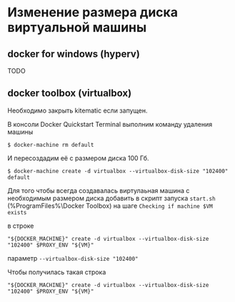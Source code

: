 # Изменение размера диска виртуальной машины

##  docker for windows (hyperv)
TODO 



## docker toolbox (virtualbox)
Необходимо закрыть kitematic если запущен.

В консоли Docker Quickstart Terminal выполним команду удаления машины
```
$ docker-machine rm default
```

И пересоздадим её с размером диска 100 Гб.
```
$ docker-machine create -d virtualbox --virtualbox-disk-size "102400" default
```

Для того чтобы всегда создавалась виртулаьная машина с необходимым размером диска добавить в скрипт запуска `start.sh` (%ProgramFiles%\Docker Toolbox\) на шаге `Checking if machine $VM exists`

в cтроке 
```
"${DOCKER_MACHINE}" create -d virtualbox --virtualbox-disk-size "102400" $PROXY_ENV "${VM}"
```
параметр `--virtualbox-disk-size "102400"`

Чтобы получилась такая строка
```
"${DOCKER_MACHINE}" create -d virtualbox --virtualbox-disk-size "102400" $PROXY_ENV "${VM}"
```
